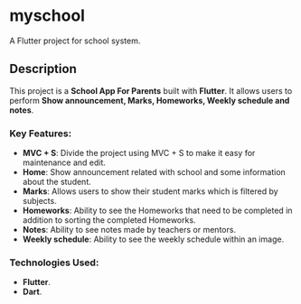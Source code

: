 # myschool

A Flutter project for school system.

## Description
This project is a **School App For Parents** built with **Flutter**. It allows users to perform **Show announcement, Marks, Homeworks, Weekly schedule and notes**.

### Key Features:
- **MVC + S**: Divide the project using MVC + S to make it easy for maintenance and edit.
- **Home**: Show announcement related with school and some information about the student.
- **Marks**: Allows users to show their student marks which is filtered by subjects.
- **Homeworks**: Ability to see the Homeworks that need to be completed in addition to sorting the completed Homeworks.
- **Notes**: Ability to see notes made by teachers or mentors.
- **Weekly schedule**: Ability to see the weekly schedule within an image.

### Technologies Used:
- **Flutter**.
- **Dart**.
